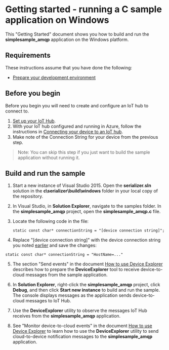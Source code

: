 # Getting started - running a C sample application on Windows

This "Getting Started" document shows you how to build and run the **simplesample_amqp** application on the Windows platform.

## Requirements

These instructions assume that you have done the following:

- [Prepare your development environment][devbox-setup]

## Before you begin
Before you begin you will need to create and configure an IoT hub to connect to.
  1. [Set up your IoT Hub][setup-iothub].
  1. With your IoT hub configured and running in Azure, follow the instructions in [Connecting your device to an IoT hub][provision-device].
  1. Make note of the Connection String for your device from the previous step.

  > Note: You can skip this step if you just want to build the sample application without running it.

## Build and run the sample

1. Start a new instance of Visual Studio 2015. Open the **serializer.sln** solution in the **c\\serializer\\build\\windows** folder in your local copy of the repository.

2. In Visual Studio, in **Solution Explorer**, navigate to the samples folder. In the **simplesample_amqp** project, open the **simplesample_amqp.c** file.

3. Locate the following code in the file:

    ```
   static const char* connectionString = "[device connection string]";
    ```

4. Replace "[device connection string]" with the device connection string you noted [earlier](#beforebegin) and save the changes:

  ```
  static const char* connectionString = "HostName=..."
  ```

5. The section "Send events" in the document [How to use Device Explorer](../../tools/DeviceExplorer/doc/how_to_use_device_explorer.md) describes how to prepare the **DeviceExplorer** tool to receive device-to-cloud messages from the sample application.

6. In **Solution Explorer**, right-click the **simplesample_amqp** project, click **Debug**, and then click **Start new instance** to build and run the sample. The console displays messages as the application sends device-to-cloud messages to IoT Hub.

7. Use the **DeviceExplorer** utility to observe the messages IoT Hub receives from the **simplesample_amqp** application.

8. See "Monitor device-to-cloud events" in the document [How to use Device Explorer][device-explorer] to learn how to use the **DeviceExplorer** utility to send cloud-to-device notification messages to the **simplesample_amqp** application.


[devbox-setup]: devbox_setup.md
[device-explorer]: ../../tools/DeviceExplorer/doc/how_to_use_device_explorer.md
[setup-iothub]: ../../doc/setup_iothub.md
[provision-device]: ./provision_device.md
